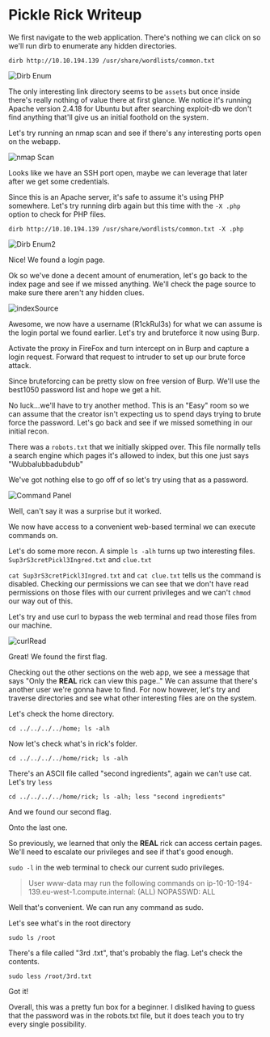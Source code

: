 
# Pickle Rick Writeup

We first navigate to the web application. There's nothing we can click on so we'll run dirb to enumerate any hidden directories.

`dirb http://10.10.194.139 /usr/share/wordlists/common.txt`

![Dirb Enum](https://i.ibb.co/DfTnt4Y/dirbEnum.png)

The only interesting link directory seems to be  `assets` but once inside there's really nothing of value there at first glance. We notice it's running Apache version 2.4.18 for Ubuntu but after searching exploit-db we don't find anything that'll give us an initial foothold on the system.

Let's try running an nmap scan and see if there's any interesting ports open on the webapp.

![nmap Scan](https://i.ibb.co/88G0q6q/nmapScan.png)

Looks like we have an SSH port open, maybe we can leverage that later after we get some credentials.

Since this is an Apache server, it's safe to assume it's using PHP somewhere. Let's try running dirb again but this time with the `-X .php` option to check for PHP files.

`dirb http://10.10.194.139 /usr/share/wordlists/common.txt -X .php`

![Dirb Enum2](https://i.ibb.co/cCdpRDR/dirb-Enum2.png)

Nice! We found a login page.

Ok so we've done a decent amount of enumeration, let's go back to the index page and see if we missed anything. We'll check the page source to make sure there aren't any hidden clues.

![indexSource](https://i.ibb.co/8Y6GV5M/index-Source.png)

Awesome, we now have a username (R1ckRul3s) for what we can assume is the login portal we found earlier. Let's try and bruteforce it now using Burp.

Activate the proxy in FireFox and turn intercept on in Burp and capture a login request. Forward that request to intruder to set up our brute force attack.

Since bruteforcing can be pretty slow on free version of Burp. We'll use the best1050 password list and hope we get a hit.

No luck...we'll have to try another method. This is an "Easy" room so we can assume that the creator isn't expecting us to spend days trying to brute force the password. Let's go back and see if we missed something in our initial recon.

There was a `robots.txt` that we initially skipped over. This file normally tells a search engine which pages it's allowed to index, but this one just says "Wubbalubbadubdub"

We've got nothing else to go off of so let's try using that as a password.

![Command Panel](https://i.ibb.co/HD7kgm7/command-Panel.png)

Well, can't say it was a surprise but it worked.

We now have access to a convenient web-based terminal we can execute commands on.

Let's do some more recon. A simple `ls -alh` turns up two interesting files. `Sup3rS3cretPickl3Ingred.txt` and `clue.txt`

`cat Sup3rS3cretPickl3Ingred.txt` and `cat clue.txt` tells us the command is disabled. Checking our permissions we can see that we don't have read permissions on those files with our current privileges and we can't `chmod` our way out of this.

Let's try and use curl to bypass the web terminal and read those files from our machine.

![curlRead](https://i.ibb.co/q520qv1/curlRead.png)

Great! We found the first flag.

Checking out the other sections on the web app, we see a message that says "Only the **REAL** rick can view this page.." We can assume that there's another user we're gonna have to find. For now however, let's try and traverse directories and see what other interesting files are on the system.

Let's check the home directory.

`cd ../../../../home; ls -alh`

Now let's check what's in rick's folder.

`cd ../../../../home/rick; ls -alh`

There's an ASCII file called "second ingredients", again we can't use cat. Let's try `less`

`cd ../../../../home/rick; ls -alh; less "second ingredients"`

And we found our second flag.

Onto the last one.

So previously, we learned that only the **REAL** rick can access certain pages. We'll need to escalate our privileges and see if that's good enough.

`sudo -l` in the web terminal to check our current sudo privileges.

> User www-data may run the following commands on ip-10-10-194-139.eu-west-1.compute.internal: (ALL) NOPASSWD: ALL

Well that's convenient. We can run any command as sudo.

Let's see what's in the root directory

`sudo ls /root`

There's a file called "3rd .txt", that's probably the flag. Let's check the contents.

`sudo less /root/3rd.txt`

Got it!

Overall, this was a pretty fun box for a beginner. I disliked having to guess that the password was in the robots.txt file, but it does teach you to try every single possibility.


